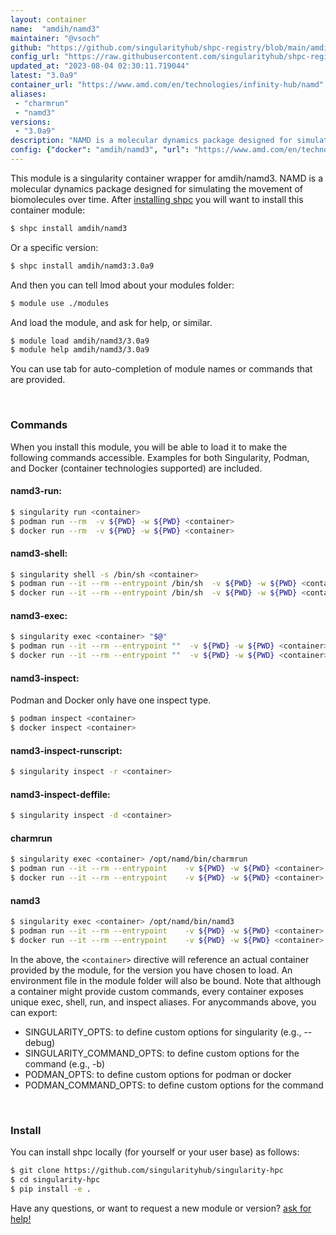 ```yaml
---
layout: container
name:  "amdih/namd3"
maintainer: "@vsoch"
github: "https://github.com/singularityhub/shpc-registry/blob/main/amdih/namd3/container.yaml"
config_url: "https://raw.githubusercontent.com/singularityhub/shpc-registry/main/amdih/namd3/container.yaml"
updated_at: "2023-08-04 02:30:11.719044"
latest: "3.0a9"
container_url: "https://www.amd.com/en/technologies/infinity-hub/namd"
aliases:
 - "charmrun"
 - "namd3"
versions:
 - "3.0a9"
description: "NAMD is a molecular dynamics package designed for simulating the movement of biomolecules over time."
config: {"docker": "amdih/namd3", "url": "https://www.amd.com/en/technologies/infinity-hub/namd", "description": "NAMD is a molecular dynamics package designed for simulating the movement of biomolecules over time.", "maintainer": "@cristiandipietrantonio", "latest": {"3.0a9": "sha256:d6fcadbfb948b2e92285cd12ce8e06c184c370a370fdc6aec52e3099da64d66b"}, "tags": {"3.0a9": "sha256:d6fcadbfb948b2e92285cd12ce8e06c184c370a370fdc6aec52e3099da64d66b"}, "aliases": [{"name": "charmrun", "command": "/opt/namd/bin/charmrun"}, {"name": "namd3", "command": "/opt/namd/bin/namd3"}]}
---
```


This module is a singularity container wrapper for amdih/namd3.
NAMD is a molecular dynamics package designed for simulating the movement of biomolecules over time.
After [installing shpc](#install) you will want to install this container module:


```bash
$ shpc install amdih/namd3
```

Or a specific version:

```bash
$ shpc install amdih/namd3:3.0a9
```

And then you can tell lmod about your modules folder:

```bash
$ module use ./modules
```

And load the module, and ask for help, or similar.

```bash
$ module load amdih/namd3/3.0a9
$ module help amdih/namd3/3.0a9
```

You can use tab for auto-completion of module names or commands that are provided.

<br>

### Commands

When you install this module, you will be able to load it to make the following commands accessible.
Examples for both Singularity, Podman, and Docker (container technologies supported) are included.

#### namd3-run:

```bash
$ singularity run <container>
$ podman run --rm  -v ${PWD} -w ${PWD} <container>
$ docker run --rm  -v ${PWD} -w ${PWD} <container>
```

#### namd3-shell:

```bash
$ singularity shell -s /bin/sh <container>
$ podman run --it --rm --entrypoint /bin/sh  -v ${PWD} -w ${PWD} <container>
$ docker run --it --rm --entrypoint /bin/sh  -v ${PWD} -w ${PWD} <container>
```

#### namd3-exec:

```bash
$ singularity exec <container> "$@"
$ podman run --it --rm --entrypoint ""  -v ${PWD} -w ${PWD} <container> "$@"
$ docker run --it --rm --entrypoint ""  -v ${PWD} -w ${PWD} <container> "$@"
```

#### namd3-inspect:

Podman and Docker only have one inspect type.

```bash
$ podman inspect <container>
$ docker inspect <container>
```

#### namd3-inspect-runscript:

```bash
$ singularity inspect -r <container>
```

#### namd3-inspect-deffile:

```bash
$ singularity inspect -d <container>
```


#### charmrun

```bash
$ singularity exec <container> /opt/namd/bin/charmrun
$ podman run --it --rm --entrypoint    -v ${PWD} -w ${PWD} <container> -c " $@"
$ docker run --it --rm --entrypoint    -v ${PWD} -w ${PWD} <container> -c " $@"
```


#### namd3

```bash
$ singularity exec <container> /opt/namd/bin/namd3
$ podman run --it --rm --entrypoint    -v ${PWD} -w ${PWD} <container> -c " $@"
$ docker run --it --rm --entrypoint    -v ${PWD} -w ${PWD} <container> -c " $@"
```



In the above, the `<container>` directive will reference an actual container provided
by the module, for the version you have chosen to load. An environment file in the
module folder will also be bound. Note that although a container
might provide custom commands, every container exposes unique exec, shell, run, and
inspect aliases. For anycommands above, you can export:

 - SINGULARITY_OPTS: to define custom options for singularity (e.g., --debug)
 - SINGULARITY_COMMAND_OPTS: to define custom options for the command (e.g., -b)
 - PODMAN_OPTS: to define custom options for podman or docker
 - PODMAN_COMMAND_OPTS: to define custom options for the command

<br>

### Install

You can install shpc locally (for yourself or your user base) as follows:

```bash
$ git clone https://github.com/singularityhub/singularity-hpc
$ cd singularity-hpc
$ pip install -e .
```

Have any questions, or want to request a new module or version? [ask for help!](https://github.com/singularityhub/singularity-hpc/issues)